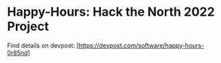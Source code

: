 # Happy-Hours: Hack the North 2022 Project
Find details on devpost: [https://devpost.com/software/happy-hours-0r85nd]
